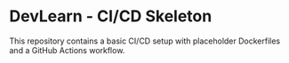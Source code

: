 # DevLearn - CI/CD Skeleton

This repository contains a basic CI/CD setup with placeholder Dockerfiles and a GitHub Actions workflow.
